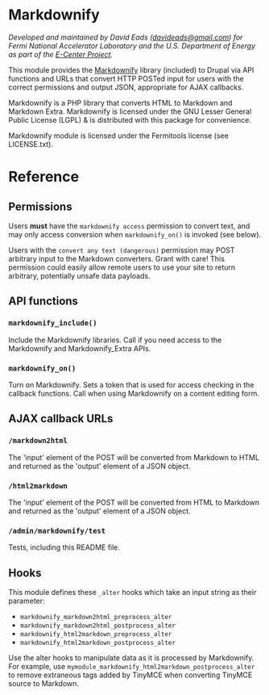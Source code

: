 # Markdownify

*Developed and maintained by David Eads (davideads@gmail.com) for Fermi National
Accelerator Laboratory and the U.S. Department of Energy as part of the 
[E-Center Project][1].*

This module provides the [Markdownify][2] library (included) to Drupal via API
functions and URLs that convert HTTP POSTed input for users with the correct
permissions and output JSON, appropriate for AJAX callbacks. 

Markdownify is a PHP library that converts HTML to Markdown and Markdown Extra.
Markdownify is licensed under the GNU Lesser General Public License (LGPL) &
is distributed with this package for convenience.

Markdownify module is licensed under the Fermitools license (see LICENSE.txt).

# Reference

## Permissions

Users **must** have the `markdownify access` permission to convert text, and
may only access conversion when `markdownify_on()` is invoked (see below). 

Users with the `convert any text (dangerous)` permission may POST arbitrary
input to the Markdown converters. Grant with care! This permission could easily
allow remote users to use your site to return arbitrary, potentially unsafe
data payloads.

## API functions

### `markdownify_include()`

Include the Markdownify libraries. Call if you need access to the Markdownify
and Markdownify_Extra APIs.

### `markdownify_on()`

Turn on Markdownify. Sets a token that is used for access checking in the
callback functions. Call when using Markdownify on a content editing form.

## AJAX callback URLs

### `/markdown2html`

The 'input' element of the POST will be converted from Markdown to HTML and
returned as the 'output' element of a JSON object.

### `/html2markdown`

The 'input' element of the POST will be converted from HTML to Markdown and
returned as the 'output' element of a JSON object.

### `/admin/markdownify/test`

Tests, including this README file.

## Hooks

This module defines these `_alter` hooks which take an input string as their
parameter:

* `markdownify_markdown2html_preprocess_alter`
* `markdownify_markdown2html_postprocess_alter`
* `markdownify_html2markdown_preprocess_alter`
* `markdownify_html2markdown_postprocess_alter`

Use the alter hooks to manipulate data as it is processed by Markdownify. For
example, use `mymodule_markdownify_html2markdown_postprocess_alter` to remove 
extraneous tags added by TinyMCE when converting TinyMCE source to Markdown.

 [1]: https://cdcvs.fnal.gov/redmine/projects/ecenter/
 [2]: http://milianw.de/projects/markdownify/
